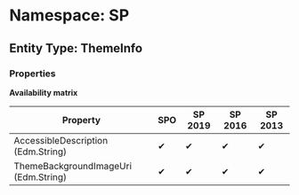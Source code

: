 # Namespace: SP
## Entity Type: ThemeInfo

### Properties

**Availability matrix**

Property | SPO | SP 2019 | SP 2016 | SP 2013
----------|-----|---------|---------|--------
AccessibleDescription (Edm.String) | ✔ | ✔ | ✔ | ✔
ThemeBackgroundImageUri (Edm.String) | ✔ | ✔ | ✔ | ✔


